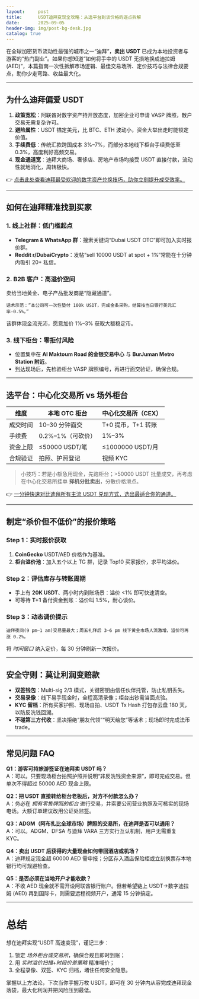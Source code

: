 ```yaml
---
layout:     post
title:      USDT迪拜变现全攻略：从选平台到谈价格的逐点拆解
date:       2025-09-05
header-img: img/post-bg-desk.jpg
catalog: true
---
```


在全球加密货币流动性最强的城市之一“迪拜”，**卖出 USDT** 已成为本地投资者与游客的“热门副业”。如果你想知道“如何将手中的 USDT 无损地换成迪拉姆 (AED)”，本篇指南一次性拆解市场逻辑、最佳交易场所、定价技巧与法律合规要点，助你少走弯路、收益最大化。

---

## 为什么迪拜偏爱 USDT

1. **政策宽松**：阿联酋对数字资产持开放态度，加密企业可申请 VASP 牌照，散户交易无需复杂许可。  
2. **避险属性**：USDT 锚定美元，比 BTC、ETH 波动小，资金大举出走时能锁定价值。  
3. **手续费低**：传统汇款跨国成本 3%–7%，而部分本地线下柜台手续费低至 0.3%，高度利好高频交易。  
4. **现金通道宽**：迪拜大商场、奢侈店、房地产市场均接受 USDT 直接付款，流动性就地消化，周转极快。

👉 [点击此处查看迪拜最受欢迎的数字资产兑换技巧，助你立刻提升成交效率。](https://okxdog.com/)

---

## 如何在迪拜精准找到买家

### 1. 线上社群：低门槛起点
   - **Telegram & WhatsApp 群**：搜索关键词“Dubai USDT OTC”即可加入实时报价群。  
   - **Reddit r/DubaiCrypto**：发帖“sell 10000 USDT at spot + 1%”常能在十分钟内吸引 20+ 私信。

### 2. B2B 客户：高溢价空间
   卖给当地黄金、电子产品批发商是“隐藏通道”。  
   ```
   话术示范：“本公司可一次性垫付 100k USDT，完成金条采购，结算按当日银行美元汇率-0.5%。”
   ```
   该群体现金流充沛，愿意加价 1%–3% 获取大额稳定币。

### 3. 线下柜台：零拒付风险
   - 位置集中在 **Al Maktoum Road 的金银交易中心** 与 **BurJuman Metro Station 附近**。  
   - 到达现场后，先检验柜台 VASP 牌照编号，再进行面交验证，确保合规。

---

## 选平台：中心化交易所 vs 场外柜台

| 维度 | 本地 OTC 柜台 | 中心化交易所（CEX） |
| --- | --- | --- |
| 成交时间 | 10–30 分钟面交 | T+0 提币，T+1 转账 |
| 手续费 | 0.2%–1%（可砍价） | 1%–3% |
| 资金上限 | ≤50000 USDT/笔 | ≤1000000 USDT/月 |
| 合规验证 | 拍照、护照登记 | 视频 KYC |

> 小技巧：若是小额急用现金，先跑柜台；>50000 USDT 批量成交，再考虑在中心化交易所挂单 **择机分批卖出**，分散价格滑点。

👉 [一分钟快速对比迪拜所有主流 USDT 兑现方式，选出最适合你的通道。](https://okxdog.com/)

---

## 制定“杀价但不低价”的报价策略

### Step 1：实时报价获取
1. **CoinGecko** USDT/AED 价格作为基准。  
2. **柜台溢价池**：加入五个以上 TG 群，记录 Top10 买家报价，求平均溢价。

### Step 2：评估库存与转账周期
   - 手上有 **20K USDT**、两小时内到账场景：溢价 <1% 即可快速清空。  
   - 可等待 **T+1** 备付资金到账：溢价叫 1.5%，耐心谈价。

### Step 3：动态调价提示
```
迪拜夜间(9 pm–1 am)交易量最大；周五礼拜后 3–6 pm 线下黄金市场人流激增，溢价可再涨 0.2%。
```
   将 _时间窗口_ 纳入定价，每 30 分钟刷新一次报价。

---

## 安全守则：莫让利润变赔款

- **双签钱包**：Multi-sig 2/3 模式，关键密钥由信任伙伴托管，防止私钥丢失。  
- **交易录像**：线下易手现金时，全程高清录像；柜台出钞需当面点验。  
- **KYC 留档**：所有买家护照、现场自拍、USDT Tx Hash 打包存云盘 180 天，以防反洗钱回溯。  
- **不碰第三方代收**：坚决拒绝“朋友代领”“明天给您”等话术；现场即时完成法币 trade。

---

## 常见问题 FAQ

**Q1：游客可持旅游签证在迪拜卖 USDT 吗？**  
A：可以。只要现场柜台拍照护照并说明“非反洗钱资金来源”，即可完成交易。但单次不得超过 50000 AED 现金上限。

**Q2：把 USDT 直接转给柜台老板后，对方不付款怎么办？**  
A：务必在 _拥有零售牌照的柜台_ 进行交易，并索要公司营业执照及可核实的现场电话。大额订单建议改用公证处监签。

**Q3：ADGM（阿布扎比全球市场）牌照的交易所，在迪拜是否可以通用？**  
A：可以。ADGM、DFSA 与迪拜 VARA 三方实行互认机制，用户无需重复 KYC。

**Q4：卖出 USDT 后获得的大量现金如何带回酒店或机场？**  
A：迪拜规定现金超 60000 AED 需申报；分区存入酒店保险柜或立刻换票存本地银行均可规避检查。

**Q5：是否必须在当地开户才能收款？**  
A：不收 AED 现金就不需开设阿联酋银行账户。但若希望链上 USDT→数字迪拉姆 (AED) 再到国际卡，则需要远程视频开户，通常 15 分钟搞定。

---

# 总结

想在迪拜实现“USDT 高速变现”，谨记三步：  
1. 锁定 _场外柜台或交易所_，确保合规且即时到账；  
2. 用 _实时溢价扫描+时段价差策略_ 精准喊价；  
3. 全程录像、双签、KYC 归档，堵住任何安全隐患。  

掌握以上方法论，下次当你手握万枚 USDT，即可在 30 分钟内从容完成迪拜现金落袋，最大化利润并把风险压到最低。